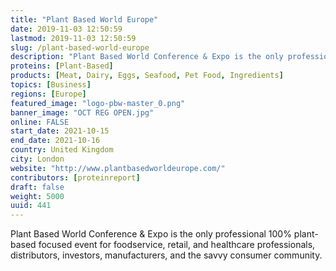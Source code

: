 ```yaml
---
title: "Plant Based World Europe"
date: 2019-11-03 12:50:59
lastmod: 2019-11-03 12:50:59
slug: /plant-based-world-europe
description: "Plant Based World Conference & Expo is the only professional 100% plant-based focused event for foodservice, retail, and healthcare professionals, distributors, investors, manufacturers, and the savvy consumer community."
proteins: [Plant-Based]
products: [Meat, Dairy, Eggs, Seafood, Pet Food, Ingredients]
topics: [Business]
regions: [Europe]
featured_image: "logo-pbw-master_0.png"
banner_image: "OCT REG OPEN.jpg"
online: FALSE
start_date: 2021-10-15
end_date: 2021-10-16
country: United Kingdom
city: London
website: "http://www.plantbasedworldeurope.com/"
contributors: [proteinreport]
draft: false
weight: 5000
uuid: 441
---
```

<p>Plant Based World Conference & Expo is the only professional 100% plant-based focused event for foodservice, retail, and healthcare professionals, distributors, investors, manufacturers, and the savvy consumer community.</p>
